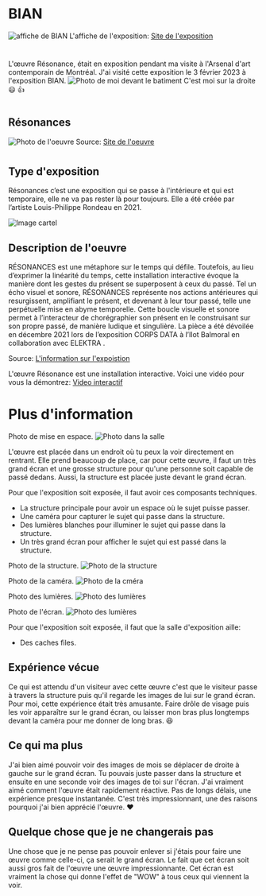 # BIAN
![affiche de BIAN](medias/affiche_bian.png)
L'affiche de l'exposition: [Site de l'exposition](https://www.elektramontreal.ca/biennale2022?lang=fr)
#
L'œuvre Résonance, était en exposition pendant ma visite à l'Arsenal d'art contemporain de Montréal.
J'ai visité cette exposition le 3 février 2023 à l'exposition BIAN.
![Photo de moi devant le batiment](medias/photo_moi_devant_batiment.jpg)
C'est moi sur la droite :smiley: :thumbsup:
#
## Résonances
![Photo de l'oeuvre](medias/photo_oeuvre.webp)
Source: [Site de l'oeuvre](https://www.elektramontreal.ca/biennale2022?lang=fr)
#
## Type d'exposition
Résonances c’est une exposition qui se passe à l'intérieure et qui est temporaire, elle ne va pas rester là pour toujours. Elle a été créée par l’artiste Louis-Philippe Rondeau en 2021.

![Image cartel](medias/photo_cartel.jpg)

## Description de l'oeuvre
RÉSONANCES est une métaphore sur le temps qui défile. Toutefois, au lieu d’exprimer la linéarité du temps, cette installation interactive évoque la manière dont les gestes du présent se superposent à ceux du passé. Tel un écho visuel et sonore, RÉSONANCES représente nos actions antérieures qui resurgissent, amplifiant le présent, et devenant à leur tour passé, telle une perpétuelle mise en abyme temporelle. Cette boucle visuelle et sonore permet à l’interacteur de chorégraphier son présent en le construisant sur son propre passé, de manière ludique et singulière. La pièce a été dévoilée en décembre 2021 lors de l’exposition CORPS DATA à l’Ilot Balmoral en collaboration avec ELEKTRA .

Source: [L'information sur l'expoistion](http://patenteux.com/wp/portfolio/resonances-2021/)

L'œuvre Résonance est une installation interactive.
Voici une vidéo pour vous la démontrez: [Video interactif](https://youtu.be/2OLwPezuT4A)

# Plus d'information
Photo de mise en espace.
![Photo dans la salle](medias/photo_oeuvre_structure.jpg)

L'œuvre est placée dans un endroit où tu peux la voir directement en rentrant. Elle prend beaucoup de place, car pour cette œuvre, il faut un très grand écran et une grosse structure pour qu'une personne soit capable de passé dedans. Aussi, la structure est placée juste devant le grand écran.

Pour que l'exposition soit exposée, il faut avoir ces composants techniques.
* La structure principale pour avoir un espace où le sujet puisse passer.
* Une caméra pour capturer le sujet qui passe dans la structure.
* Des lumières blanches pour illuminer le sujet qui passe dans la structure.
* Un très grand écran pour afficher le sujet qui est passé dans la structure.

Photo de la structure.
![Photo de la structure](medias/photo_oeuvre_structure.jpg)

Photo de la caméra.
![Photo de la cméra](medias/photo_oeuvre_camera.jpg)

Photo des lumières.
![Photo des lumières](medias/photo_lumiere.jpg)

Photo de l'écran.
![Photo des lumières](medias/photo_ecran.jpg)

Pour que l'exposition soit exposée, il faut que la salle d'exposition aille:
* Des caches files.

## Expérience vécue
Ce qui est attendu d'un visiteur avec cette œuvre c'est que le visiteur passe à travers la structure puis qu'il regarde les images de lui sur le grand écran. Pour moi, cette expérience était très amusante. Faire drôle de visage puis les voir apparaître sur le grand écran, ou laisser mon bras plus longtemps devant la caméra pour me donner de long bras. :laughing:

## Ce qui ma plus
J'ai bien aimé pouvoir voir des images de mois se déplacer de droite à gauche sur le grand écran. Tu pouvais juste passer dans la structure et ensuite en une seconde voir des images de toi sur l'écran. J'ai vraiment aimé comment l'œuvre était rapidement réactive. Pas de longs délais, une expérience presque instantanée. C'est très impressionnant, une des raisons pourquoi j'ai bien apprécié l'œuvre. :heart:

## Quelque chose que je ne changerais pas
Une chose que je ne pense pas pouvoir enlever si j'étais pour faire une œuvre comme celle-ci, ça serait le grand écran. Le fait que cet écran soit aussi gros fait de l'œuvre une œuvre impressionnante. Cet écran est vraiment la chose qui donne l'effet de "WOW" à tous ceux qui viennent la voir.














